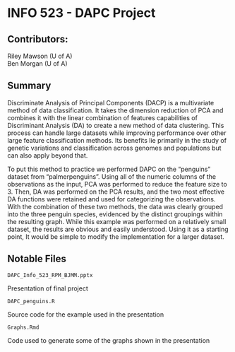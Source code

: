# INFO 523 - DAPC Project

## Contributors:  
Riley Mawson (U of A)  
Ben Morgan (U of A)

## Summary

Discriminate Analysis of Principal Components (DACP) is a multivariate method of data classification. It takes the dimension reduction of PCA and combines it with the linear combination of features capabilities of Discriminant Analysis (DA) to create a new method of data clustering. This process can handle large datasets while improving performance over other large feature classification methods. Its benefits lie primarily in the study of genetic variations and classification across genomes and populations but can also apply beyond that.

To put this method to practice we performed DAPC on the “penguins” dataset from “palmerpenguins”. Using all of the numeric columns of the observations as the input, PCA was performed to reduce the feature size to 3. Then, DA was performed on the PCA results, and the two most effective DA functions were retained and used for categorizing the observations. With the combination of these two methods, the data was clearly grouped into the three penguin species, evidenced by the distinct groupings within the resulting graph. While this example was performed on a relatively small dataset, the results are obvious and easily understood. Using it as a starting point, It would be simple to modify the implementation for a larger dataset.



## Notable Files

`DAPC_Info_523_RPM_BJMM.pptx`

Presentation of final project

`DAPC_penguins.R`

Source code for the example used in the presentation

`Graphs.Rmd`

Code used to generate some of the graphs shown in the presentation
